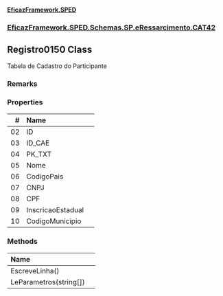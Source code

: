 #### [EficazFramework.SPED](EficazFrameworkSPED.md 'EficazFramework SPED')
### [EficazFramework.SPED.Schemas.SP.eRessarcimento.CAT42](EficazFramework.SPED.Schemas.SP.eRessarcimento.CAT42.md 'EficazFramework.SPED.Schemas.SP.eRessarcimento.CAT42')

## Registro0150 Class

Tabela de Cadastro do Participante

### Remarks
### Properties

| # | Name | |
| ---: | :--- | :--- |
| 02 | ID |  |
| 03 | ID_CAE |  |
| 04 | PK_TXT |  |
| 05 | Nome |  |
| 06 | CodigoPais |  |
| 07 | CNPJ |  |
| 08 | CPF |  |
| 09 | InscricaoEstadual |  |
| 10 | CodigoMunicipio |  |
### Methods

| Name | |
| :--- | :--- |
| EscreveLinha() |  |
| LeParametros(string[]) |  |

